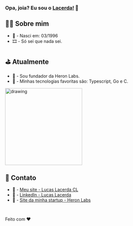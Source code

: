 ### Opa, joia? Eu sou o [Lacerda!](https://lucaslacerdacl.com/home) 👋

## 🧙‍♂️ Sobre mim
* 👶 - Nasci em: 03/1996
* 🎞️ - Só sei que nada sei.

## ⛳ Atualmente
* 🧪 - Sou fundador da Heron Labs.
* 🎩 - Minhas tecnologias favoritas são: Typescript, Go e C.

<img src="https://github-readme-stats.vercel.app/api/top-langs/?username=lucaslacerdacl&layout=compact&theme=dark" alt="drawing" width="250"/>

## 🤖 Contato
* 📕 - <a href="https://lucaslacerdacl.com/home" target="_blank">Meu site - Lucas Lacerda CL</a>
* 📗 - <a href="https://www.linkedin.com/in/lucaslacerdacl/" target="_blank">LinkedIn - Lucas Lacerda</a>
* 📘 - <a href="https://www.heronlabs.com.br/" target="_blank">Site da minha startup - Heron Labs</a>

<br />

Feito com ❤️
